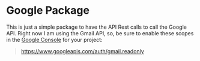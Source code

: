 # Google Package

This is just a simple package to have the API Rest calls to call the Google API. Right now I am using the Gmail API, so, be sure to enable these scopes in the [Google Console](https://console.cloud.google.com/) for your project:

> https://www.googleapis.com/auth/gmail.readonly
